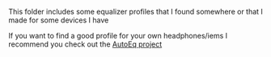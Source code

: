 This folder includes some equalizer profiles that I found somewhere or that I made for some devices I have

If you want to find a good profile for your own headphones/iems I recommend you check out the [AutoEq project](https://github.com/jaakkopasanen/AutoEq) 
